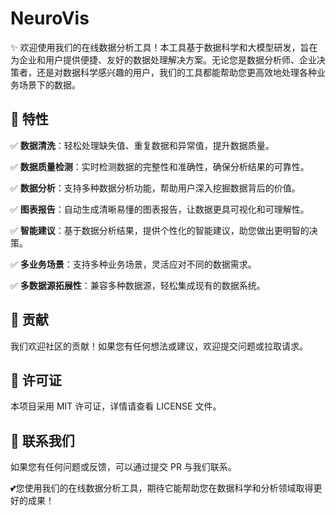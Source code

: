 <!--
 * @Author: Jesslynwong jesslynwjx@gmail.com
 * @Date: 2024-10-10 10:14:15
 * @LastEditors: Jesslynwong jesslynwjx@gmail.com
 * @LastEditTime: 2024-10-31 16:37:46
 * @FilePath: /dataVis/README.md
 * @Description: 这是默认设置,请设置`customMade`, 打开koroFileHeader查看配置 进行设置: https://github.com/OBKoro1/koro1FileHeader/wiki/%E9%85%8D%E7%BD%AE
-->
# NeuroVis

✨ 欢迎使用我们的在线数据分析工具！本工具基于数据科学和大模型研发，旨在为企业和用户提供便捷、友好的数据处理解决方案。无论您是数据分析师、企业决策者，还是对数据科学感兴趣的用户，我们的工具都能帮助您更高效地处理各种业务场景下的数据。 

## 🚀 特性 

✅ **数据清洗**：轻松处理缺失值、重复数据和异常值，提升数据质量。 

✅ **数据质量检测**：实时检测数据的完整性和准确性，确保分析结果的可靠性。

✅ **数据分析**：支持多种数据分析功能，帮助用户深入挖掘数据背后的价值。 

✅ **图表报告**：自动生成清晰易懂的图表报告，让数据更具可视化和可理解性。 

✅ **智能建议**：基于数据分析结果，提供个性化的智能建议，助您做出更明智的决策。

✅ **多业务场景**：支持多种业务场景，灵活应对不同的数据需求。 

✅ **多数据源拓展性**：兼容多种数据源，轻松集成现有的数据系统。

## 💎 贡献

我们欢迎社区的贡献！如果您有任何想法或建议，欢迎提交问题或拉取请求。

## 📃 许可证

本项目采用 MIT 许可证，详情请查看 LICENSE 文件。

## 📲 联系我们

如果您有任何问题或反馈，可以通过提交 PR 与我们联系。

💕您使用我们的在线数据分析工具，期待它能帮助您在数据科学和分析领域取得更好的成果！
